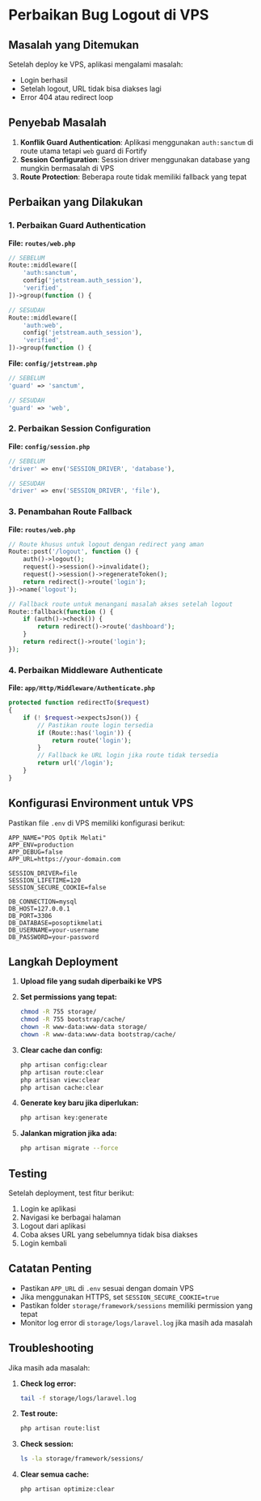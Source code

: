 # Perbaikan Bug Logout di VPS

## Masalah yang Ditemukan
Setelah deploy ke VPS, aplikasi mengalami masalah:
- Login berhasil
- Setelah logout, URL tidak bisa diakses lagi
- Error 404 atau redirect loop

## Penyebab Masalah
1. **Konflik Guard Authentication**: Aplikasi menggunakan `auth:sanctum` di route utama tetapi `web` guard di Fortify
2. **Session Configuration**: Session driver menggunakan database yang mungkin bermasalah di VPS
3. **Route Protection**: Beberapa route tidak memiliki fallback yang tepat

## Perbaikan yang Dilakukan

### 1. Perbaikan Guard Authentication
**File: `routes/web.php`**
```php
// SEBELUM
Route::middleware([
    'auth:sanctum',
    config('jetstream.auth_session'),
    'verified',
])->group(function () {

// SESUDAH
Route::middleware([
    'auth:web',
    config('jetstream.auth_session'),
    'verified',
])->group(function () {
```

**File: `config/jetstream.php`**
```php
// SEBELUM
'guard' => 'sanctum',

// SESUDAH
'guard' => 'web',
```

### 2. Perbaikan Session Configuration
**File: `config/session.php`**
```php
// SEBELUM
'driver' => env('SESSION_DRIVER', 'database'),

// SESUDAH
'driver' => env('SESSION_DRIVER', 'file'),
```

### 3. Penambahan Route Fallback
**File: `routes/web.php`**
```php
// Route khusus untuk logout dengan redirect yang aman
Route::post('/logout', function () {
    auth()->logout();
    request()->session()->invalidate();
    request()->session()->regenerateToken();
    return redirect()->route('login');
})->name('logout');

// Fallback route untuk menangani masalah akses setelah logout
Route::fallback(function () {
    if (auth()->check()) {
        return redirect()->route('dashboard');
    }
    return redirect()->route('login');
});
```

### 4. Perbaikan Middleware Authenticate
**File: `app/Http/Middleware/Authenticate.php`**
```php
protected function redirectTo($request)
{
    if (! $request->expectsJson()) {
        // Pastikan route login tersedia
        if (Route::has('login')) {
            return route('login');
        }
        // Fallback ke URL login jika route tidak tersedia
        return url('/login');
    }
}
```

## Konfigurasi Environment untuk VPS

Pastikan file `.env` di VPS memiliki konfigurasi berikut:

```env
APP_NAME="POS Optik Melati"
APP_ENV=production
APP_DEBUG=false
APP_URL=https://your-domain.com

SESSION_DRIVER=file
SESSION_LIFETIME=120
SESSION_SECURE_COOKIE=false

DB_CONNECTION=mysql
DB_HOST=127.0.0.1
DB_PORT=3306
DB_DATABASE=posoptikmelati
DB_USERNAME=your-username
DB_PASSWORD=your-password
```

## Langkah Deployment

1. **Upload file yang sudah diperbaiki ke VPS**
2. **Set permissions yang tepat:**
   ```bash
   chmod -R 755 storage/
   chmod -R 755 bootstrap/cache/
   chown -R www-data:www-data storage/
   chown -R www-data:www-data bootstrap/cache/
   ```

3. **Clear cache dan config:**
   ```bash
   php artisan config:clear
   php artisan route:clear
   php artisan view:clear
   php artisan cache:clear
   ```

4. **Generate key baru jika diperlukan:**
   ```bash
   php artisan key:generate
   ```

5. **Jalankan migration jika ada:**
   ```bash
   php artisan migrate --force
   ```

## Testing

Setelah deployment, test fitur berikut:
1. Login ke aplikasi
2. Navigasi ke berbagai halaman
3. Logout dari aplikasi
4. Coba akses URL yang sebelumnya tidak bisa diakses
5. Login kembali

## Catatan Penting

- Pastikan `APP_URL` di `.env` sesuai dengan domain VPS
- Jika menggunakan HTTPS, set `SESSION_SECURE_COOKIE=true`
- Pastikan folder `storage/framework/sessions` memiliki permission yang tepat
- Monitor log error di `storage/logs/laravel.log` jika masih ada masalah

## Troubleshooting

Jika masih ada masalah:

1. **Check log error:**
   ```bash
   tail -f storage/logs/laravel.log
   ```

2. **Test route:**
   ```bash
   php artisan route:list
   ```

3. **Check session:**
   ```bash
   ls -la storage/framework/sessions/
   ```

4. **Clear semua cache:**
   ```bash
   php artisan optimize:clear
   ```
